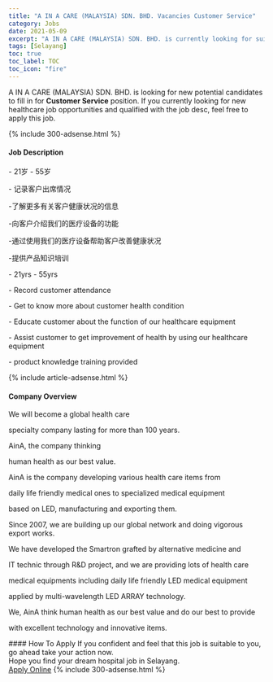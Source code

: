 ```yaml
---
title: "A IN A CARE (MALAYSIA) SDN. BHD. Vacancies Customer Service" 
category: Jobs 
date: 2021-05-09 
excerpt: "A IN A CARE (MALAYSIA) SDN. BHD. is currently looking for suitable person to fill in the Customer Service which positioned at Selayang" 
tags: [Selayang] 
toc: true 
toc_label: TOC 
toc_icon: "fire" 
--- 
```


<p>A IN A CARE (MALAYSIA) SDN. BHD. is looking for new potential candidates to fill in for <b>Customer Service</b> position. If you currently looking for new healthcare job opportunities and qualified with the job desc, feel free to apply this job.
</p>{% include 300-adsense.html %} 
<div><div><h4>Job Description</h4></div><div><div><span><div><p>- 21&#23681; - 55&#23681;</p><p>- &#35760;&#24405;&#23458;&#25143;&#20986;&#24109;&#24773;&#20917;</p><p>-&#20102;&#35299;&#26356;&#22810;&#26377;&#20851;&#23458;&#25143;&#20581;&#24247;&#29366;&#20917;&#30340;&#20449;&#24687;</p><p>-&#21521;&#23458;&#25143;&#20171;&#32461;&#25105;&#20204;&#30340;&#21307;&#30103;&#35774;&#22791;&#30340;&#21151;&#33021;</p><p>-&#36890;&#36807;&#20351;&#29992;&#25105;&#20204;&#30340;&#21307;&#30103;&#35774;&#22791;&#24110;&#21161;&#23458;&#25143;&#25913;&#21892;&#20581;&#24247;&#29366;&#20917;</p><p>-&#25552;&#20379;&#20135;&#21697;&#30693;&#35782;&#22521;&#35757;</p><p>- 21yrs - 55yrs</p><p>- Record customer attendance&#160;</p><p>- Get to know more about customer health condition</p><p>- Educate customer about the function of our healthcare equipment</p><p>- Assist customer to get improvement of health by using our healthcare equipment</p><p>- product knowledge training provided</p></div></span></div></div></div> 
{% include article-adsense.html %} 
<div><div><h4>Company Overview</h4></div><div><div><span><div><p>We will become a global health care</p><p>specialty company lasting for more than 100 years.</p><p>AinA, the company thinking</p><p>human health&#160;as our best value.</p><p>AinA is the company developing various health care items from</p><p>daily life friendly medical ones to specialized medical equipment</p><p>based on LED, manufacturing and exporting them.</p><p>Since 2007, we are building up our global network and doing vigorous export works.</p><p>We have developed the Smartron grafted by alternative medicine and</p><p>IT technic through R&amp;D project, and we are providing lots of health care</p><p>medical equipments including daily life friendly LED medical equipment</p><p>applied by multi-wavelength LED ARRAY technology.</p><p>We, AinA think human health as our best value and do our best to provide</p><p>with excellent technology and innovative items.</p></div></span></div></div></div> 
#### How To Apply 
If you confident and feel that this job is suitable to you, go ahead take your action now. <br/> 
Hope you find your dream hospital job in Selayang. <br/> 
<a href="https://www.jobstreet.com.my/en/job/customer-service-4546419?jobId=jobstreet-my-job-4546419" class="btn btn--warning" target="_blank" rel="nofollow noopenner">Apply Online</a> 
{% include 300-adsense.html %} 